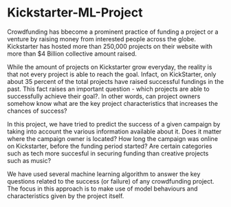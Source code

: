 # Kickstarter-ML-Project

Crowdfunding has bbecome a prominent practice of funding a project or a venture by raising money from interested people across the globe. Kickstarter has hosted more than 250,000 projects on their website with more than $4 Billion collective amount raised.

While the amount of projects  on Kickstarter grow everyday, the reality is that not every project is able to reach the goal. Infact, on KickStarter, only about 35 percent of the total projects have raised successful fundings in the past. This fact raises an important question - which projects are able to successfully achieve their goal?. In other words, can project owners somehow know what are the key project characteristics that increases the chances of success?

In this project, we have tried to predict the success of a given campaign by taking into account the various information available about it.
Does it matter where the campaign owner is located? How long the campaign was online on Kickstarter, before the funding period started? Are certain categories such as tech more succesful in securing funding than creative projects such as music?

We have used several machine learning algorithm to answer the key questions related to the success (or failure) of any crowdfunding project. The focus in this approach is to make use of model behaviours and characteristics given by the project itself.
